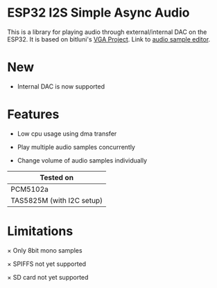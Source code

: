 # ESP32 I2S Simple Async Audio
This is a library for playing audio through external/internal DAC on the ESP32. It is based on bitluni's [VGA Project](https://github.com/bitluni/ESP32Lib). Link to [audio sample editor](https://bitluni.net/wp-content/uploads/2018/03/WavetableEditor.html).

# New
- Internal DAC is now supported
# Features
- Low cpu usage using dma transfer

- Play multiple audio samples concurrently

- Change volume of audio samples individually

| Tested on                 | 
| ------------------------- | 
| PCM5102a                  |
| TAS5825M (with I2C setup) | 

# Limitations
× Only 8bit mono samples


× SPIFFS not yet supported

× SD card not yet supported
